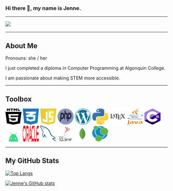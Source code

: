 ### Hi there 👋, my name is Jenne.

---

[<img src="https://img.shields.io/badge/LinkedIn-Jenne-blue" width = 120px>](https://www.linkedin.com/in/jenne-stamplecoskie/)

---

## About Me

<p>Pronouns: she / her</p>
<p>I just completed a diploma in Computer Programming at Algonquin College.</p>
<p>I am passionate about making STEM more accessible.</p>

---

## Toolbox

<p>
  <img src="html5-2.svg" width=50 height=50>
  <img src="css-3.svg" width=50 height=50>
  <img src="javascript-1.svg" width=50 height=50>
  <img src="php-1.svg" width=50 height=50>
  <img src="wordpress-blue.svg" width=50 height=50>
  <img src="python-5.svg" width=50 height=50>
  <img src="latex.svg" width=50 height=50>
  <img src="java-4.svg" width=50 height=50>
  <img src="c--4.svg" width=50 height=50>
  <img src="android-4.svg" width=50 height=50>
  <img src="oracle-6.svg" width=50 height=50>
  <img src="mysql-6.svg" width=50 height=50>
  <img src="microsoft-sql-server-1.svg" width=50 height=50>
  <img src="mongodb-icon-1.svg" width=50 height=50>
  <img src="neo4j.svg" width=50 height=50>
    
</p>

---

## My GitHub Stats

[![Top Langs](https://github-readme-stats.vercel.app/api/top-langs/?username=JediStamp&hide=ruby,shell&theme=vue&langs_count=5)](https://github.com/anuraghazra/github-readme-stats)

[![Jenne's GitHub stats](https://github-readme-stats.vercel.app/api?username=JediStamp&theme=vue)](https://github.com/anuraghazra/github-readme-stats)
